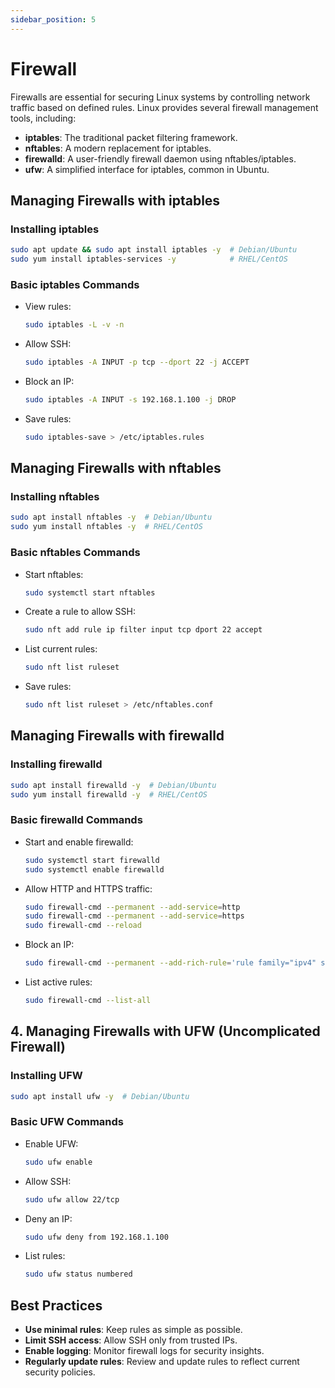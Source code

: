 ```yaml
---
sidebar_position: 5
---
```


# Firewall

Firewalls are essential for securing Linux systems by controlling network traffic based on defined rules. Linux provides several firewall management tools, including:

- **iptables**: The traditional packet filtering framework.
- **nftables**: A modern replacement for iptables.
- **firewalld**: A user-friendly firewall daemon using nftables/iptables.
- **ufw**: A simplified interface for iptables, common in Ubuntu.

## Managing Firewalls with iptables

### Installing iptables
```bash
sudo apt update && sudo apt install iptables -y  # Debian/Ubuntu
sudo yum install iptables-services -y            # RHEL/CentOS
```

### Basic iptables Commands
- View rules:
  ```bash
  sudo iptables -L -v -n
  ```
- Allow SSH:
  ```bash
  sudo iptables -A INPUT -p tcp --dport 22 -j ACCEPT
  ```
- Block an IP:
  ```bash
  sudo iptables -A INPUT -s 192.168.1.100 -j DROP
  ```
- Save rules:
  ```bash
  sudo iptables-save > /etc/iptables.rules
  ```

## Managing Firewalls with nftables

### Installing nftables
```bash
sudo apt install nftables -y  # Debian/Ubuntu
sudo yum install nftables -y  # RHEL/CentOS
```

### Basic nftables Commands
- Start nftables:
  ```bash
  sudo systemctl start nftables
  ```
- Create a rule to allow SSH:
  ```bash
  sudo nft add rule ip filter input tcp dport 22 accept
  ```
- List current rules:
  ```bash
  sudo nft list ruleset
  ```
- Save rules:
  ```bash
  sudo nft list ruleset > /etc/nftables.conf
  ```

## Managing Firewalls with firewalld

### Installing firewalld
```bash
sudo apt install firewalld -y  # Debian/Ubuntu
sudo yum install firewalld -y  # RHEL/CentOS
```

### Basic firewalld Commands
- Start and enable firewalld:
  ```bash
  sudo systemctl start firewalld
  sudo systemctl enable firewalld
  ```
- Allow HTTP and HTTPS traffic:
  ```bash
  sudo firewall-cmd --permanent --add-service=http
  sudo firewall-cmd --permanent --add-service=https
  sudo firewall-cmd --reload
  ```
- Block an IP:
  ```bash
  sudo firewall-cmd --permanent --add-rich-rule='rule family="ipv4" source address="192.168.1.100" reject'
  ```
- List active rules:
  ```bash
  sudo firewall-cmd --list-all
  ```

## 4. Managing Firewalls with UFW (Uncomplicated Firewall)

### Installing UFW
```bash
sudo apt install ufw -y  # Debian/Ubuntu
```

### Basic UFW Commands
- Enable UFW:
  ```bash
  sudo ufw enable
  ```
- Allow SSH:
  ```bash
  sudo ufw allow 22/tcp
  ```
- Deny an IP:
  ```bash
  sudo ufw deny from 192.168.1.100
  ```
- List rules:
  ```bash
  sudo ufw status numbered
  ```

## Best Practices
- **Use minimal rules**: Keep rules as simple as possible.
- **Limit SSH access**: Allow SSH only from trusted IPs.
- **Enable logging**: Monitor firewall logs for security insights.
- **Regularly update rules**: Review and update rules to reflect current security policies.


